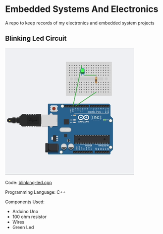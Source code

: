 # Embedded Systems And Electronics
A repo to keep records of my electronics and embedded system projects


## Blinking Led Circuit
![Blinking Led](<images/blinking-led.gif>)

Code: [blinking-led.cpp](<blinking-led.cpp>)

Programming Language: C++

Components Used:
- Arduino Uno
- 100 ohm resistor
- Wires
- Green Led